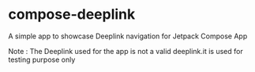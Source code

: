 # compose-deeplink

A simple app to showcase Deeplink navigation for Jetpack Compose App

Note : The Deeplink used for the app is not a valid deeplink.it is used for testing purpose only
